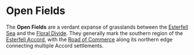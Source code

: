 # Open Fields

The **Open Fields** are a verdant expanse of grasslands between the [Esterfell Sea](esterfell-sea/esterfell-sea.md) and the [Floral Divide](floral-divide/floral-divide.md). They generally mark the southern region of the [Esterfell Accord](../../../ch-2-people-of-mote/societies/esterfell-accord/esterfell-accord.md), with the [Road of Commerce](../../../ch-2-people-of-mote/societies/esterfell-accord/road-of-commerce.md) along its northern edge connecting multiple Accord settlements.
